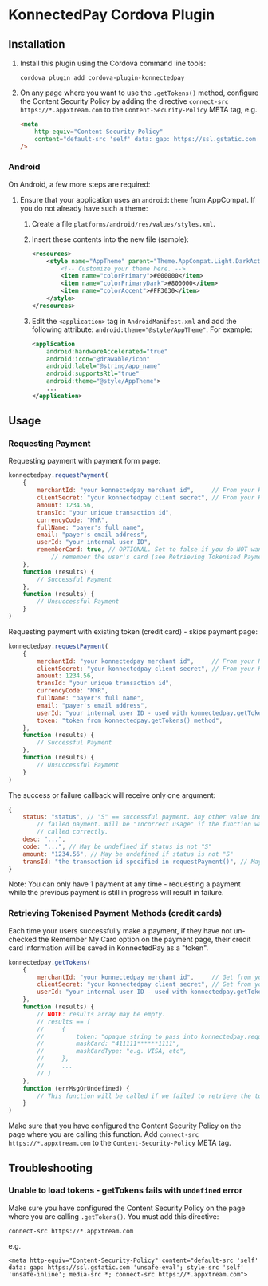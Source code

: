 KonnectedPay Cordova Plugin
===========================

Installation
------------

1. Install this plugin using the Cordova command line tools:

    `cordova plugin add cordova-plugin-konnectedpay`

2. On any page where you want to use the `.getTokens()` method, configure the
    Content Security Policy by adding the directive
    `connect-src https://*.appxtream.com` to the `Content-Security-Policy` META
    tag, e.g.

    ```html
    <meta
        http-equiv="Content-Security-Policy"
        content="default-src 'self' data: gap: https://ssl.gstatic.com 'unsafe-eval'; style-src 'self' 'unsafe-inline'; media-src *; connect-src https://*.appxtream.com"
    />
    ```


### Android

On Android, a few more steps are required:

1. Ensure that your application uses an `android:theme` from AppCompat. If you
    do not already have such a theme:

    1. Create a file `platforms/android/res/values/styles.xml`.
    2. Insert these contents into the new file (sample):

        ```xml
        <resources>
            <style name="AppTheme" parent="Theme.AppCompat.Light.DarkActionBar">
                <!-- Customize your theme here. -->
                <item name="colorPrimary">#000000</item>
                <item name="colorPrimaryDark">#800000</item>
                <item name="colorAccent">#FF3030</item>
            </style>
        </resources>
        ```

    3. Edit the `<application>` tag in `AndroidManifest.xml` and add the
        following attribute: `android:theme="@style/AppTheme"`. For example:

        ```xml
        <application
            android:hardwareAccelerated="true"
            android:icon="@drawable/icon"
            android:label="@string/app_name"
            android:supportsRtl="true"
            android:theme="@style/AppTheme">
            ...
        </application>
        ```


Usage
-----

### Requesting Payment

Requesting payment with payment form page:

```javascript
konnectedpay.requestPayment(
    {
        merchantId: "your konnectedpay merchant id",     // From your KonnectedPay account.
        clientSecret: "your konnectedpay client secret", // From your KonnectedPay account.
        amount: 1234.56,
        transId: "your unique transaction id",
        currencyCode: "MYR",
        fullName: "payer's full name",
        email: "payer's email address",
        userId: "your internal user ID",
        rememberCard: true, // OPTIONAL. Set to false if you do NOT want to
            // remember the user's card (see Retrieving Tokenised Payment Method).
    },
    function (results) {
        // Successful Payment
    },
    function (results) {
        // Unsuccessful Payment
    }
)
```

Requesting payment with existing token (credit card) - skips payment page:

```javascript
konnectedpay.requestPayment(
    {
        merchantId: "your konnectedpay merchant id",     // From your KonnectedPay account.
        clientSecret: "your konnectedpay client secret", // From your KonnectedPay account.
        amount: 1234.56,
        transId: "your unique transaction id",
        currencyCode: "MYR",
        fullName: "payer's full name",
        email: "payer's email address",
        userId: "your internal user ID - used with konnectedpay.getTokens() method",
        token: "token from konnectedpay.getTokens() method",
    },
    function (results) {
        // Successful Payment
    },
    function (results) {
        // Unsuccessful Payment
    }
)
```

The success or failure callback will receive only one argument:

```javascript
{
    status: "status", // "S" == successful payment. Any other value indicates
        // failed payment. Will be "Incorrect usage" if the function was not
        // called correctly.
    desc: "...",
    code: "...", // May be undefined if status is not "S"
    amount: "1234.56", // May be undefined if status is not "S"
    transId: "the transaction id specified in requestPayment()", // May be undefined if status is not "S"
}
```

Note: You can only have 1 payment at any time - requesting a payment while the
previous payment is still in progress will result in failure.


### Retrieving Tokenised Payment Methods (credit cards)

Each time your users successfully make a payment, if they have not un-checked
the Remember My Card option on the payment page, their credit card information
will be saved in KonnectedPay as a "token".

```javascript
konnectedpay.getTokens(
    {
        merchantId: "your konnectedpay merchant id",     // Get from your KonnectedPay account.
        clientSecret: "your konnectedpay client secret", // Get from your KonnectedPay account.
        userId: "your internal user ID - used with konnectedpay.getTokens() method",
    },
    function (results) {
        // NOTE: results array may be empty.
        // results == [
        //     {
        //         token: "opaque string to pass into konnectedpay.requestPayment()",
        //         maskCard: "411111******1111",
        //         maskCardType: "e.g. VISA, etc",
        //     },
        //     ...
        // ]
    },
    function (errMsgOrUndefined) {
        // This function will be called if we failed to retrieve the tokens list.
    }
)
```

Make sure that you have configured the Content Security Policy on the page where
you are calling this function. Add `connect-src https://*.appxtream.com` to the
`Content-Security-Policy` META tag.


Troubleshooting
---------------

### Unable to load tokens - getTokens fails with `undefined` error

Make sure you have configured the Content Security Policy on the page where you
are calling `.getTokens()`. You must add this directive:

`connect-src https://*.appxtream.com`

e.g.

`<meta http-equiv="Content-Security-Policy" content="default-src 'self' data: gap: https://ssl.gstatic.com 'unsafe-eval'; style-src 'self' 'unsafe-inline'; media-src *; connect-src https://*.appxtream.com">`
